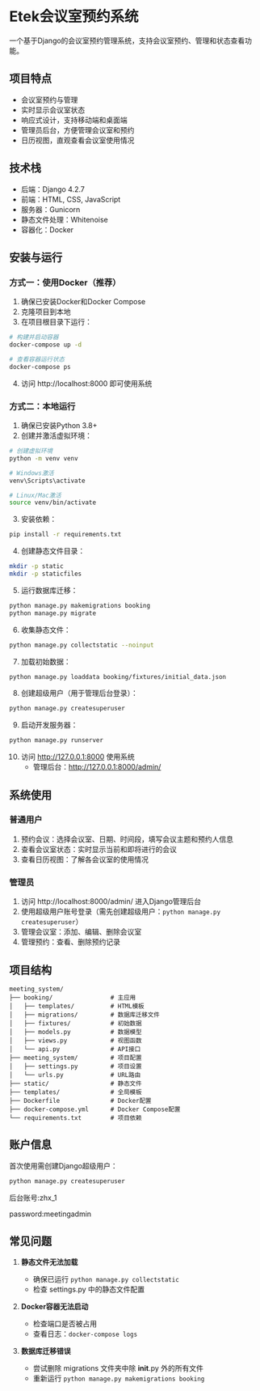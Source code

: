 # Etek会议室预约系统

一个基于Django的会议室预约管理系统，支持会议室预约、管理和状态查看功能。

## 项目特点

- 会议室预约与管理
- 实时显示会议室状态
- 响应式设计，支持移动端和桌面端
- 管理员后台，方便管理会议室和预约
- 日历视图，直观查看会议室使用情况

## 技术栈

- 后端：Django 4.2.7
- 前端：HTML, CSS, JavaScript
- 服务器：Gunicorn
- 静态文件处理：Whitenoise
- 容器化：Docker

## 安装与运行

### 方式一：使用Docker（推荐）

1. 确保已安装Docker和Docker Compose
2. 克隆项目到本地
3. 在项目根目录下运行：

```bash
# 构建并启动容器
docker-compose up -d

# 查看容器运行状态
docker-compose ps
```

4. 访问 http://localhost:8000 即可使用系统

### 方式二：本地运行

1. 确保已安装Python 3.8+
2. 创建并激活虚拟环境：

```bash
# 创建虚拟环境
python -m venv venv

# Windows激活
venv\Scripts\activate

# Linux/Mac激活
source venv/bin/activate
```

3. 安装依赖：

```bash
pip install -r requirements.txt
```

4. 创建静态文件目录：

```bash
mkdir -p static
mkdir -p staticfiles
```

5. 运行数据库迁移：

```bash
python manage.py makemigrations booking
python manage.py migrate
```

6. 收集静态文件：

```bash
python manage.py collectstatic --noinput
```

7. 加载初始数据：

```bash
python manage.py loaddata booking/fixtures/initial_data.json
```

8. 创建超级用户（用于管理后台登录）：

```bash
python manage.py createsuperuser
```

9. 启动开发服务器：

```bash
python manage.py runserver
```

10. 访问 http://127.0.0.1:8000 使用系统
    - 管理后台：http://127.0.0.1:8000/admin/

## 系统使用

### 普通用户

1. 预约会议：选择会议室、日期、时间段，填写会议主题和预约人信息
2. 查看会议室状态：实时显示当前和即将进行的会议
3. 查看日历视图：了解各会议室的使用情况

### 管理员

1. 访问 http://localhost:8000/admin/ 进入Django管理后台
2. 使用超级用户账号登录（需先创建超级用户：`python manage.py createsuperuser`）
3. 管理会议室：添加、编辑、删除会议室
4. 管理预约：查看、删除预约记录

## 项目结构

```
meeting_system/
├── booking/                # 主应用
│   ├── templates/          # HTML模板
│   ├── migrations/         # 数据库迁移文件
│   ├── fixtures/           # 初始数据
│   ├── models.py           # 数据模型
│   ├── views.py            # 视图函数
│   └── api.py              # API接口
├── meeting_system/         # 项目配置
│   ├── settings.py         # 项目设置
│   └── urls.py             # URL路由
├── static/                 # 静态文件
├── templates/              # 全局模板
├── Dockerfile              # Docker配置
├── docker-compose.yml      # Docker Compose配置
└── requirements.txt        # 项目依赖
```

## 账户信息

首次使用需创建Django超级用户：

```bash
python manage.py createsuperuser
```
后台账号:zhx_1

password:meetingadmin


## 常见问题

1. **静态文件无法加载**
   - 确保已运行 `python manage.py collectstatic`
   - 检查 settings.py 中的静态文件配置

2. **Docker容器无法启动**
   - 检查端口是否被占用
   - 查看日志：`docker-compose logs`

3. **数据库迁移错误**
   - 尝试删除 migrations 文件夹中除 __init__.py 外的所有文件
   - 重新运行 `python manage.py makemigrations booking`




